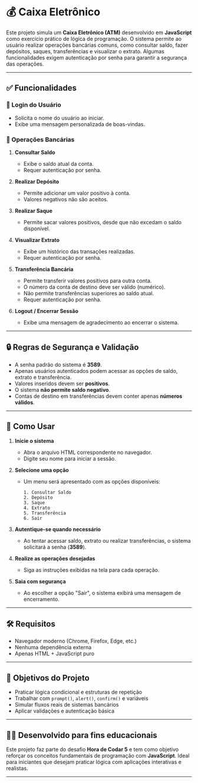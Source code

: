 # 💰 Caixa Eletrônico 

Este projeto simula um **Caixa Eletrônico (ATM)** desenvolvido em **JavaScript** como exercício prático de lógica de programação. O sistema permite ao usuário realizar operações bancárias comuns, como consultar saldo, fazer depósitos, saques, transferências e visualizar o extrato. Algumas funcionalidades exigem autenticação por senha para garantir a segurança das operações.

---

## ✅ Funcionalidades

### 🔐 Login do Usuário
- Solicita o nome do usuário ao iniciar.
- Exibe uma mensagem personalizada de boas-vindas.

### 💼 Operações Bancárias

1. **Consultar Saldo**
   - Exibe o saldo atual da conta.
   - Requer autenticação por senha.

2. **Realizar Depósito**
   - Permite adicionar um valor positivo à conta.
   - Valores negativos não são aceitos.

3. **Realizar Saque**
   - Permite sacar valores positivos, desde que não excedam o saldo disponível.

4. **Visualizar Extrato**
   - Exibe um histórico das transações realizadas.
   - Requer autenticação por senha.

5. **Transferência Bancária**
   - Permite transferir valores positivos para outra conta.
   - O número da conta de destino deve ser válido (numérico).
   - Não permite transferências superiores ao saldo atual.
   - Requer autenticação por senha.

6. **Logout / Encerrar Sessão**
   - Exibe uma mensagem de agradecimento ao encerrar o sistema.

---

## 🔒 Regras de Segurança e Validação

- A senha padrão do sistema é **3589**.
- Apenas usuários autenticados podem acessar as opções de saldo, extrato e transferência.
- Valores inseridos devem ser **positivos**.
- O sistema **não permite saldo negativo**.
- Contas de destino em transferências devem conter apenas **números válidos**.

---

## 🧪 Como Usar

1. **Inicie o sistema**
   - Abra o arquivo HTML correspondente no navegador.
   - Digite seu nome para iniciar a sessão.

2. **Selecione uma opção**
   - Um menu será apresentado com as opções disponíveis:
     ```
     1. Consultar Saldo
     2. Depósito
     3. Saque
     4. Extrato
     5. Transferência
     6. Sair
     ```

3. **Autentique-se quando necessário**
   - Ao tentar acessar saldo, extrato ou realizar transferências, o sistema solicitará a senha (**3589**).

4. **Realize as operações desejadas**
   - Siga as instruções exibidas na tela para cada operação.

5. **Saia com segurança**
   - Ao escolher a opção "Sair", o sistema exibirá uma mensagem de encerramento.

---

## 🛠 Requisitos

- Navegador moderno (Chrome, Firefox, Edge, etc.)
- Nenhuma dependência externa
- Apenas HTML + JavaScript puro

---

## 📌 Objetivos do Projeto

- Praticar lógica condicional e estruturas de repetição
- Trabalhar com `prompt()`, `alert()`, `confirm()` e variáveis
- Simular fluxos reais de sistemas bancários
- Aplicar validações e autenticação básica

---

## 👨‍💻 Desenvolvido para fins educacionais

Este projeto faz parte do desafio **Hora de Codar 5** e tem como objetivo reforçar os conceitos fundamentais de programação com **JavaScript**. Ideal para iniciantes que desejam praticar lógica com aplicações interativas e realistas.

---
